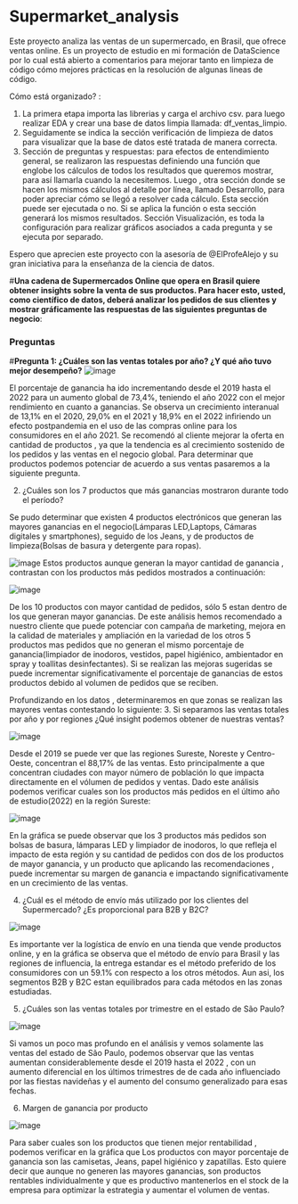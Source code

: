 # Supermarket_analysis
Este proyecto analiza las ventas de un supermercado, en Brasil, que ofrece ventas online. 
Es un proyecto de estudio en mi formación de DataScience por lo cual está abierto a comentarios para mejorar tanto en limpieza de código cómo mejores prácticas en la resolución de algunas lineas de código.

Cómo está organizado? :
1) La primera etapa importa las librerias y carga el archivo csv. para luego realizar EDA y crear una base de datos limpia llamada: df_ventas_limpio.
2) Seguidamente se indica la sección verificación de limpieza de datos para visualizar que la base de datos esté tratada de manera correcta.
3) Sección de preguntas y respuestas:
   para efectos de entendimiento general, se realizaron las respuestas definiendo una función que englobe los cálculos de todos los resultados que queremos mostrar, para así llamarla cuando la necesitemos.
   Luego , otra sección donde se hacen los mismos cálculos al detalle por línea, llamado Desarrollo, para poder apreciar cómo se llegó a resolver cada cálculo. Esta sección puede ser ejecutada o no. Si se aplica la función o esta
   sección generará los mismos resultados.
   Sección Visualización, es toda la configuración para realizar gráficos asociados a cada pregunta y se ejecuta por separado.

Espero que aprecien este proyecto con la asesoría de @ElProfeAlejo y su gran iniciativa para la enseñanza de la ciencia de datos.

#**Una cadena de Supermercados Online que opera en Brasil quiere obtener insights sobre la venta de sus productos. Para hacer esto, usted, como científico de datos, deberá analizar los pedidos de sus clientes y mostrar gráficamente las respuestas de las siguientes preguntas de negocio**:

### **Preguntas**

#**Pregunta 1: ¿Cuáles son las ventas totales por año? ¿Y qué año tuvo mejor desempeño?**
![image](https://github.com/LeopoldoGitHub/Supermarket_analysis/assets/122738840/8b61d9a5-0243-4163-83d6-70313ef4109b)

El porcentaje de ganancia ha ido incrementando desde el 2019 hasta el 2022 para un aumento global de 73,4%, teniendo el año 2022 con el mejor rendimiento en cuanto a ganancias.
Se observa un crecimiento interanual de 13,1% en el 2020, 29,0% en el 2021 y 18,9% en el 2022 infiriendo un efecto postpandemia en el uso de las compras online para los consumidores en el año 2021.
Se recomendó al cliente mejorar la oferta en cantidad de productos , ya que la tendencia es al crecimiento sostenido de los pedidos y las ventas en el negocio global.
Para determinar que productos podemos potenciar de acuerdo a sus ventas pasaremos a la siguiente pregunta.

2. ¿Cuáles son los 7 productos que más ganancias mostraron durante todo el período?

Se pudo determinar que existen 4 productos electrónicos que generan las mayores ganancias en el negocio(Lámparas LED,Laptops, Cámaras digitales y smartphones), seguido de los Jeans, y de productos de limpieza(Bolsas de basura y detergente para ropas).

![image](https://github.com/LeopoldoGitHub/Supermarket_analysis/assets/122738840/db69cb5b-8fbd-416a-9254-2f5515a908f5)
Estos productos aunque generan la mayor cantidad de ganancia , contrastan  con los productos más pedidos mostrados a continuación: 

![image](https://github.com/LeopoldoGitHub/Supermarket_analysis/assets/122738840/ce5af736-7718-43d5-b8dd-bdf347c69c97)


De los 10 productos con mayor cantidad de pedidos, sólo 5 estan dentro de los que generan mayor ganancias. 
De este análisis hemos recomendado a nuestro cliente que puede potenciar con campaña de marketing, mejora en la calidad de materiales y ampliación en la variedad de los otros 5 productos mas pedidos que no generan el mismo porcentaje de ganancia(limpiador de inodoros, vestidos, papel higiénico, ambientador en spray y toallitas desinfectantes).
Si se realizan las mejoras sugeridas se puede incrementar significativamente el porcentaje de ganancias de estos productos debido al volumen de pedidos que se reciben.

Profundizando en los datos , determinaremos en que zonas se realizan las mayores ventas contestando lo siguiente:
3. Si separamos las ventas totales por año y por regiones ¿Qué insight podemos obtener de nuestras ventas?

![image](https://github.com/LeopoldoGitHub/Supermarket_analysis/assets/122738840/27d8ac78-6ee0-4416-bf26-731b7bec5d2b)

Desde el 2019 se puede ver que las regiones Sureste, Noreste y Centro-Oeste, concentran el 88,17% de las ventas. Esto principalmente a que concentran ciudades con mayor número de población lo que impacta directamente en el vólumen de pedidos y ventas. Dado este análisis podemos verificar cuales son los productos más pedidos en el último año de estudio(2022) en la región Sureste:

![image](https://github.com/LeopoldoGitHub/Supermarket_analysis/assets/122738840/502cabec-0494-484b-b3a4-61733f43ca2d)

En la gráfica se puede observar que los 3 productos más pedidos son bolsas de basura, lámparas LED y limpiador de inodoros, lo que refleja el impacto de esta región y su cantidad de pedidos con dos de los productos de mayor ganancia, y un producto que aplicando las recomendaciones , puede incrementar su margen de ganancia e impactando significativamente en un crecimiento de las ventas.

4. ¿Cuál es el método de envío más utilizado por los clientes del Supermercado? ¿Es proporcional para B2B y B2C?

![image](https://github.com/LeopoldoGitHub/Supermarket_analysis/assets/122738840/8c39379f-c8eb-4e58-a436-e2e72aa375fa)

Es importante ver la logística de envío en una tienda que vende  productos online, y en la gráfica se observa que el método de envío para Brasil y las regiones de influencia, la entrega estandar es el método preferido de los consumidores con un 59.1% con respecto a los otros métodos. Aun asi, los segmentos B2B y B2C estan equilibrados para cada métodos en las zonas estudiadas.


5. ¿Cuáles son las ventas totales por trimestre en el estado de São Paulo?

![image](https://github.com/LeopoldoGitHub/Supermarket_analysis/assets/122738840/1432a594-191d-4ae0-8282-6d0c4815c8c2)

Si vamos un poco mas profundo en el análisis y vemos solamente las ventas del estado  de São Paulo, podemos observar que las ventas aumentan considerablemente desde el 2019 hasta el 2022 , con un aumento diferencial en los últimos trimestres de de cada año influenciado por las fiestas navideñas y el aumento del consumo generalizado para esas fechas.

6. Margen de ganancia por producto

![image](https://github.com/LeopoldoGitHub/Supermarket_analysis/assets/122738840/071d6288-3b1c-470b-92ee-3c02ddcdd73d)

Para saber cuales son los productos que tienen mejor rentabilidad , podemos verificar en la gráfica que Los productos con mayor porcentaje de ganancia son las camisetas, Jeans, papel higiénico y zapatillas.
Esto quiere decir que aunque no generen las mayores ganancias, son productos rentables individualmente y que es productivo mantenerlos en el stock de la empresa para optimizar la estrategia y aumentar el volumen de ventas.
